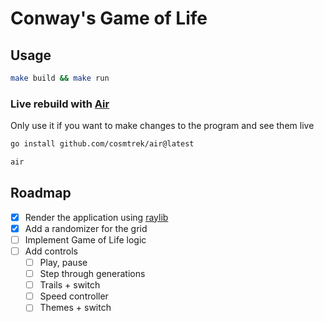 # Conway's Game of Life

## Usage

```bash
make build && make run
```

### Live rebuild with [Air](https://github.com/cosmtrek/air)

Only use it if you want to make changes to the program and see them live

```bash
go install github.com/cosmtrek/air@latest
```

```bash
air
```

## Roadmap

-   [x] Render the application using [raylib](https://www.raylib.com/)
-   [x] Add a randomizer for the grid
-   [ ] Implement Game of Life logic
-   [ ] Add controls
    -   [ ] Play, pause
    -   [ ] Step through generations
    -   [ ] Trails + switch
    -   [ ] Speed controller
    -   [ ] Themes + switch
